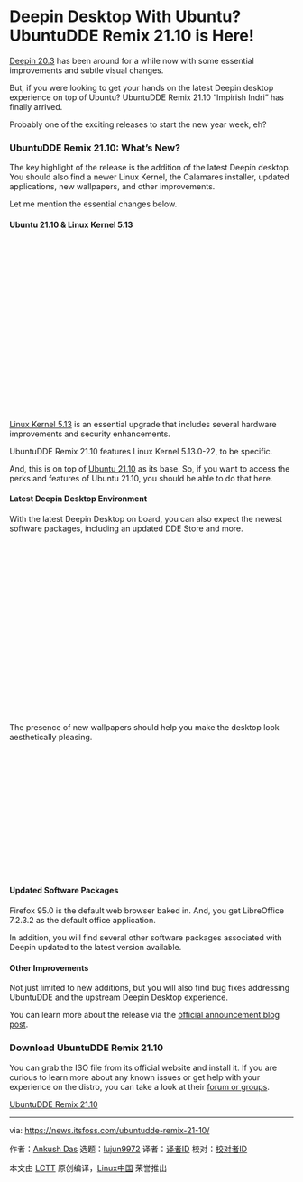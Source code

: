 [#]: subject: "Deepin Desktop With Ubuntu? UbuntuDDE Remix 21.10 is Here!"
[#]: via: "https://news.itsfoss.com/ubuntudde-remix-21-10/"
[#]: author: "Ankush Das https://news.itsfoss.com/author/ankush/"
[#]: collector: "lujun9972"
[#]: translator: "wxy"
[#]: reviewer: " "
[#]: publisher: " "
[#]: url: " "

Deepin Desktop With Ubuntu? UbuntuDDE Remix 21.10 is Here!
======

[Deepin 20.3][1] has been around for a while now with some essential improvements and subtle visual changes.

But, if you were looking to get your hands on the latest Deepin desktop experience on top of Ubuntu? UbuntuDDE Remix 21.10 “Impirish Indri” has finally arrived.

Probably one of the exciting releases to start the new year week, eh?

### UbuntuDDE Remix 21.10: What’s New?

The key highlight of the release is the addition of the latest Deepin desktop. You should also find a newer Linux Kernel, the Calamares installer, updated applications, new wallpapers, and other improvements.

Let me mention the essential changes below.

#### Ubuntu 21.10 &amp; Linux Kernel 5.13

![][2]

[Linux Kernel 5.13][3] is an essential upgrade that includes several hardware improvements and security enhancements.

UbuntuDDE Remix 21.10 features Linux Kernel 5.13.0-22, to be specific.

And, this is on top of [Ubuntu 21.10][4] as its base. So, if you want to access the perks and features of Ubuntu 21.10, you should be able to do that here.

#### Latest Deepin Desktop Environment

With the latest Deepin Desktop on board, you can also expect the newest software packages, including an updated DDE Store and more.

![][5]

The presence of new wallpapers should help you make the desktop look aesthetically pleasing.

![][6]

#### Updated Software Packages

Firefox 95.0 is the default web browser baked in. And, you get LibreOffice 7.2.3.2 as the default office application.

In addition, you will find several other software packages associated with Deepin updated to the latest version available.

#### Other Improvements

Not just limited to new additions, but you will also find bug fixes addressing UbuntuDDE and the upstream Deepin Desktop experience.

You can learn more about the release via the [official announcement blog post][7].

### Download UbuntuDDE Remix 21.10

You can grab the ISO file from its official website and install it. If you are curious to learn more about any known issues or get help with your experience on the distro, you can take a look at their [forum or groups][8].

[UbuntuDDE Remix 21.10][9]

--------------------------------------------------------------------------------

via: https://news.itsfoss.com/ubuntudde-remix-21-10/

作者：[Ankush Das][a]
选题：[lujun9972][b]
译者：[译者ID](https://github.com/译者ID)
校对：[校对者ID](https://github.com/校对者ID)

本文由 [LCTT](https://github.com/LCTT/TranslateProject) 原创编译，[Linux中国](https://linux.cn/) 荣誉推出

[a]: https://news.itsfoss.com/author/ankush/
[b]: https://github.com/lujun9972
[1]: https://news.itsfoss.com/deepin-20-3-release/
[2]: data:image/svg+xml;base64,PHN2ZyBoZWlnaHQ9IjQ3MSIgd2lkdGg9Ijc4MCIgeG1sbnM9Imh0dHA6Ly93d3cudzMub3JnLzIwMDAvc3ZnIiB2ZXJzaW9uPSIxLjEiLz4=
[3]: https://news.itsfoss.com/linux-kernel-5-13-release/
[4]: https://news.itsfoss.com/ubuntu-21-10-release/
[5]: data:image/svg+xml;base64,PHN2ZyBoZWlnaHQ9IjQ3NiIgd2lkdGg9Ijc4MCIgeG1sbnM9Imh0dHA6Ly93d3cudzMub3JnLzIwMDAvc3ZnIiB2ZXJzaW9uPSIxLjEiLz4=
[6]: data:image/svg+xml;base64,PHN2ZyBoZWlnaHQ9IjM0NCIgd2lkdGg9Ijc4MCIgeG1sbnM9Imh0dHA6Ly93d3cudzMub3JnLzIwMDAvc3ZnIiB2ZXJzaW9uPSIxLjEiLz4=
[7]: https://ubuntudde.com/blog/ubuntudde-remix-21-10-impish-release-note
[8]: https://ubuntudde.com/support/
[9]: https://ubuntudde.com
